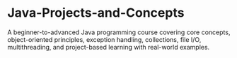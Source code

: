 # Java-Projects-and-Concepts
A beginner-to-advanced Java programming course covering core concepts, object-oriented principles, exception handling, collections, file I/O, multithreading, and project-based learning with real-world examples.
